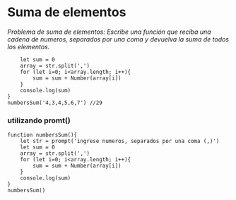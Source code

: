 # Suma de elementos

_Problema de suma de elementos: Escribe una función que reciba una cadena de numeros, separados por una coma y devuelva la suma de todos los elementos._
```function numbersSum(str){
    let sum = 0
    array = str.split(',')
    for (let i=0; i<array.length; i++){
        sum = sum + Number(array[i])
    }
    console.log(sum)
}
numbersSum('4,3,4,5,6,7') //29
```

### utilizando promt()

```
function numbersSum(){
    let str = prompt('ingrese numeros, separados por una coma (,)')
    let sum = 0
    array = str.split(',')
    for (let i=0; i<array.length; i++){
        sum = sum + Number(array[i])
    }
    console.log(sum)
}
numbersSum()

```